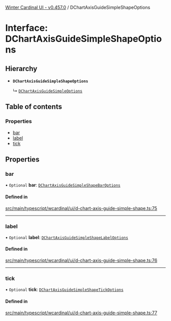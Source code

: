 [Winter Cardinal UI - v0.457.0](../index.md) / DChartAxisGuideSimpleShapeOptions

# Interface: DChartAxisGuideSimpleShapeOptions

## Hierarchy

- **`DChartAxisGuideSimpleShapeOptions`**

  ↳ [`DChartAxisGuideSimpleOptions`](DChartAxisGuideSimpleOptions.md)

## Table of contents

### Properties

- [bar](DChartAxisGuideSimpleShapeOptions.md#bar)
- [label](DChartAxisGuideSimpleShapeOptions.md#label)
- [tick](DChartAxisGuideSimpleShapeOptions.md#tick)

## Properties

### bar

• `Optional` **bar**: [`DChartAxisGuideSimpleShapeBarOptions`](DChartAxisGuideSimpleShapeBarOptions.md)

#### Defined in

[src/main/typescript/wcardinal/ui/d-chart-axis-guide-simple-shape.ts:75](https://github.com/winter-cardinal/winter-cardinal-ui/blob/v0.457.0/src/main/typescript/wcardinal/ui/d-chart-axis-guide-simple-shape.ts#L75)

___

### label

• `Optional` **label**: [`DChartAxisGuideSimpleShapeLabelOptions`](DChartAxisGuideSimpleShapeLabelOptions.md)

#### Defined in

[src/main/typescript/wcardinal/ui/d-chart-axis-guide-simple-shape.ts:76](https://github.com/winter-cardinal/winter-cardinal-ui/blob/v0.457.0/src/main/typescript/wcardinal/ui/d-chart-axis-guide-simple-shape.ts#L76)

___

### tick

• `Optional` **tick**: [`DChartAxisGuideSimpleShapeTickOptions`](DChartAxisGuideSimpleShapeTickOptions.md)

#### Defined in

[src/main/typescript/wcardinal/ui/d-chart-axis-guide-simple-shape.ts:77](https://github.com/winter-cardinal/winter-cardinal-ui/blob/v0.457.0/src/main/typescript/wcardinal/ui/d-chart-axis-guide-simple-shape.ts#L77)

